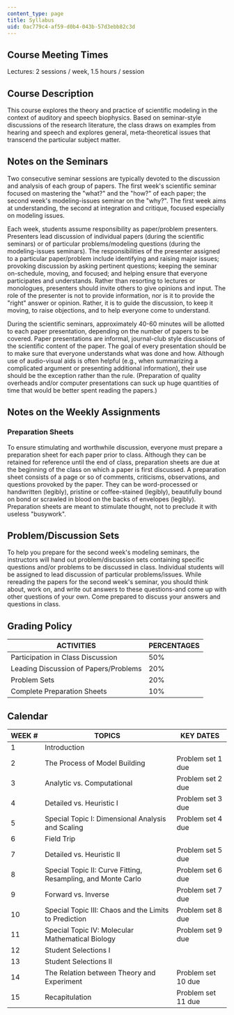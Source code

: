 ```yaml
---
content_type: page
title: Syllabus
uid: 0ac779c4-af59-d0b4-043b-57d3ebb82c3d
---
```


Course Meeting Times
--------------------

Lectures: 2 sessions / week, 1.5 hours / session

Course Description
------------------

This course explores the theory and practice of scientific modeling in the context of auditory and speech biophysics. Based on seminar-style discussions of the research literature, the class draws on examples from hearing and speech and explores general, meta-theoretical issues that transcend the particular subject matter.

Notes on the Seminars
---------------------

Two consecutive seminar sessions are typically devoted to the discussion and analysis of each group of papers. The first week's scientific seminar focused on mastering the "what?" and the "how?" of each paper; the second week's modeling-issues seminar on the "why?". The first week aims at understanding, the second at integration and critique, focused especially on modeling issues.

Each week, students assume responsibility as paper/problem presenters. Presenters lead discussion of individual papers (during the scientific seminars) or of particular problems/modeling questions (during the modeling-issues seminars). The responsibilities of the presenter assigned to a particular paper/problem include identifying and raising major issues; provoking discussion by asking pertinent questions; keeping the seminar on-schedule, moving, and focused; and helping ensure that everyone participates and understands. Rather than resorting to lectures or monologues, presenters should invite others to give opinions and input. The role of the presenter is not to provide information, nor is it to provide the "right" answer or opinion. Rather, it is to guide the discussion, to keep it moving, to raise objections, and to help everyone come to understand.

During the scientific seminars, approximately 40-60 minutes will be allotted to each paper presentation, depending on the number of papers to be covered. Paper presentations are informal, journal-club style discussions of the scientific content of the paper. The goal of every presentation should be to make sure that everyone understands what was done and how. Although use of audio-visual aids is often helpful (e.g., when summarizing a complicated argument or presenting additional information), their use should be the exception rather than the rule. (Preparation of quality overheads and/or computer presentations can suck up huge quantities of time that would be better spent reading the papers.)

Notes on the Weekly Assignments
-------------------------------

### Preparation Sheets

To ensure stimulating and worthwhile discussion, everyone must prepare a preparation sheet for each paper prior to class. Although they can be retained for reference until the end of class, preparation sheets are due at the beginning of the class on which a paper is first discussed. A preparation sheet consists of a page or so of comments, criticisms, observations, and questions provoked by the paper. They can be word-processed or handwritten (legibly), pristine or coffee-stained (legibly), beautifully bound on bond or scrawled in blood on the backs of envelopes (legibly). Preparation sheets are meant to stimulate thought, not to preclude it with useless "busywork".

Problem/Discussion Sets
-----------------------

To help you prepare for the second week's modeling seminars, the instructors will hand out problem/discussion sets containing specific questions and/or problems to be discussed in class. Individual students will be assigned to lead discussion of particular problems/issues. While rereading the papers for the second week's seminar, you should think about, work on, and write out answers to these questions-and come up with other questions of your own. Come prepared to discuss your answers and questions in class.

Grading Policy
--------------

| ACTIVITIES | PERCENTAGES |
| --- | --- |
| Participation in Class Discussion | 50% |
| Leading Discussion of Papers/Problems | 20% |
| Problem Sets | 20% |
| Complete Preparation Sheets | 10% 

  

Calendar
--------

| WEEK # | TOPICS | KEY DATES |
| --- | --- | --- |
| 1 | Introduction |  |
| 2 | The Process of Model Building | Problem set 1 due |
| 3 | Analytic vs. Computational | Problem set 2 due |
| 4 | Detailed vs. Heuristic I | Problem set 3 due |
| 5 | Special Topic I: Dimensional Analysis and Scaling | Problem set 4 due |
| 6 | Field Trip |  |
| 7 | Detailed vs. Heuristic II | Problem set 5 due |
| 8 | Special Topic II: Curve Fitting, Resampling, and Monte Carlo | Problem set 6 due |
| 9 | Forward vs. Inverse | Problem set 7 due |
| 10 | Special Topic III: Chaos and the Limits to Prediction | Problem set 8 due |
| 11 | Special Topic IV: Molecular Mathematical Biology | Problem set 9 due |
| 12 | Student Selections I |  |
| 13 | Student Selections II |  |
| 14 | The Relation between Theory and Experiment | Problem set 10 due |
| 15 | Recapitulation | Problem set 11 due